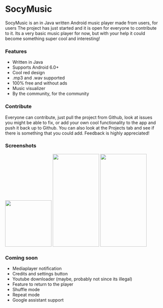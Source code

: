# SocyMusic
SocyMusic is an in Java written Android music player made from users, for users
The project has just started and it is open for everyone to contribute to it. Its a very basic music player for now, but with your help it could become something super cool and interesting!

### Features
- Written in Java
- Supports Android 6.0+
- Cool red design
- .mp3 and .wav supported
- 100% free and without ads
- Music visualizer
- By the community, for the community

### Contribute
Everyone can contribute, just pull the project from Github, look at issues you might be able to fix, or add your own cool functionality to the app and push it back up to Github. You can also look at the Projects tab and see if there is something that you could add. Feedback is highly appreciated!

### Screenshots
<img src="https://user-images.githubusercontent.com/50681275/119388676-e6692c00-bcca-11eb-8569-244e41e765d3.jpg" width="150" height="150">
<img src="https://user-images.githubusercontent.com/50681275/119388697-eb2de000-bcca-11eb-97f6-00b4c7d5daf9.jpg" width="150" height="300">
<img src="https://user-images.githubusercontent.com/50681275/119388684-e8cb8600-bcca-11eb-983b-2311b8a9a441.jpg" width="150" height="300">


### Coming soon
- Mediaplayer notification
- Credits and settings button
- Youtube downloader (maybe, probably not since its illegal)
- Feature to return to the player
- Shuffle mode
- Repeat mode
- Google assistant support
